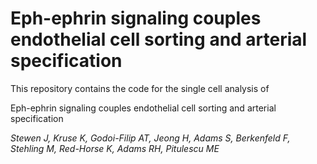 # Eph-ephrin signaling couples endothelial cell sorting and arterial specification

This repository contains the code for the single cell analysis of 

Eph-ephrin signaling couples endothelial cell sorting and arterial specification

*Stewen J, Kruse K, Godoi-Filip AT, Jeong H, Adams S, Berkenfeld F, Stehling M, Red-Horse K, Adams RH, Pitulescu ME*


